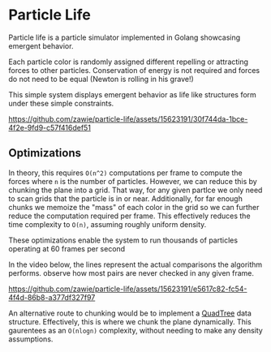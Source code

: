# Particle Life

Particle life is a particle simulator implemented in Golang showcasing emergent behavior.

Each particle color is randomly assigned different repelling or attracting forces to other particles. Conservation of energy is not required and forces do not need to be equal (Newton is rolling in his grave!)

This simple system displays emergent behavior as life like structures form under these simple constraints.

https://github.com/zawie/particle-life/assets/15623191/30f744da-1bce-4f2e-9fd9-c57f416def51


## Optimizations

In theory, this requires `O(n^2)` computations per frame to compute the forces  where `n` is the number of particles. However, we can reduce this by chunking the plane into a grid. That way, for any given partlce we only need to scan grids that the particle is in or near. Additionally, for far enough chunks we memoize the "mass" of each color in the grid so we can further reduce the computation required per frame. This effectively reduces the time complexity to `O(n)`, assuming roughly uniform density. 

These optimizations enable the system to run thousands of particles operating at 60 frames per second

In the video below, the lines represent the actual comparisons the algorithm performs. observe how most pairs are never checked in any given frame.

https://github.com/zawie/particle-life/assets/15623191/e5617c82-fc54-4f4d-86b8-a377df327f97

An alternative route to chunking would be to implement a [QuadTree](https://en.wikipedia.org/wiki/Quadtree#:~:text=A%20quadtree%20is%20a%20tree,into%20four%20quadrants%20or%20regions.) data structure. Effectively, this is where we chunk the plane dynamically. This gaurentees as an `O(nlogn)` complexity, without needing to make any density assumptions. 
